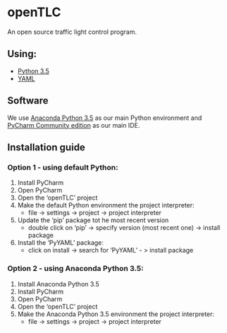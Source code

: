 # openTLC
An open source traffic light control program.

## Using:
- [Python 3.5](https://www.python.org/)
- [YAML](http://www.yaml.org/start.html)

## Software
We use [Anaconda Python 3.5](https://www.continuum.io/downloads#windows) as our main Python environment and [PyCharm Community edition](https://www.jetbrains.com/pycharm/download/download-thanks.html?platform=windows&code=PCC) as our main IDE.

## Installation guide
### Option 1 - using default Python:
1. Install PyCharm
2. Open PyCharm
3. Open the ‘openTLC’ project
4. Make the default Python environment the project interpreter:
   * file -> settings -> project -> project interpreter
5. Update the ‘pip’ package tot he most recent version
   * double click on ‘pip’ -> specify version (most recent one) -> install package
6. Install the ‘PyYAML’ package:
   * click on install -> search for ‘PyYAML’ - > install package

### Option 2 - using Anaconda Python 3.5:
1. Install Anaconda Python 3.5
2. Install PyCharm
3. Open PyCharm
4. Open the ‘openTLC’ project
5. Make the Anaconda Python 3.5 environment the project interpreter:
   * file -> settings -> project -> project interpreter
